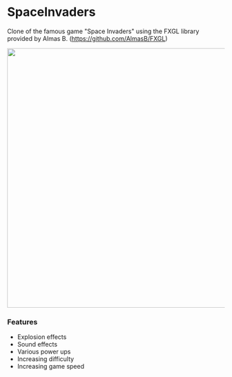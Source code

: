 # SpaceInvaders
Clone of the famous game "Space Invaders" using the FXGL library provided by Almas B. (https://github.com/AlmasB/FXGL)

<p align="center">
  <img src="space_invaders.gif" width="600">
</p>

### Features
- Explosion effects
- Sound effects
- Various power ups
- Increasing difficulty
- Increasing game speed
